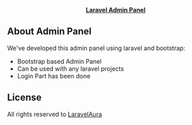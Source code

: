 <p align="center"><b><a href="https://laravelaura.com" target="_blank">Laravel Admin Panel</a></b></p>



## About  Admin Panel

We've developed this admin panel using laravel and bootstrap:

- Bootstrap based Admin Panel
- Can be used with any laravel projects
- Login Part has been done


## License

All rights reserved to <a href="https://laravelaura.com" target="_blank">LaravelAura</a>
